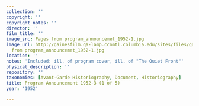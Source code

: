 ```yaml
---
collection: ''
copyright: ''
copyright_notes: ''
director: ''
film_title: ''
image_src: Pages from program_announcemet_1952-1.jpg
image_url: http://gainesfilm.qa-lamp.ccnmtl.columbia.edu/sites/files/gainesfilm/images/Pages
  from program_announcemet_1952-1.jpg
location: ''
notes: 'Included: ill. of program cover, ill. of "The Quiet Front"'
physical_description: ''
repository: ''
taxonomies: [Avant-Garde Historiography, Document, Historiography]
title: Program Announcement 1952-3 (1 of 5)
year: '1952'

---
```


